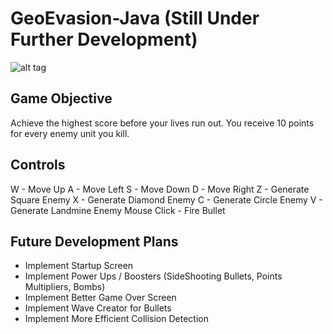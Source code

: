 GeoEvasion-Java (Still Under Further Development)
=================================================
![alt tag](https://raw.github.com/zhihaomai/GeoEvasion-Java/master/src/img/GeoEvasionScreenshot2.png)

Game Objective
--------------
Achieve the highest score before your lives run out. You receive 10 points for every enemy unit you kill.

Controls
--------
W - Move Up
A - Move Left
S - Move Down
D - Move Right
Z - Generate Square Enemy
X - Generate Diamond Enemy
C - Generate Circle Enemy
V - Generate Landmine Enemy
Mouse Click - Fire Bullet

Future Development Plans
------------------------
- Implement Startup Screen
- Implement Power Ups / Boosters (SideShooting Bullets, Points Multipliers, Bombs)
- Implement Better Game Over Screen
- Implement Wave Creator for Bullets
- Implement More Efficient Collision Detection
